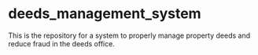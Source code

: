 # deeds_management_system
This is the repository for a system to properly manage property deeds and reduce fraud in the deeds office.
